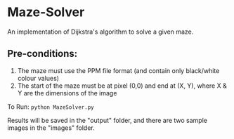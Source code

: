 # Maze-Solver
An implementation of Dijkstra's algorithm to solve a given maze.

## Pre-conditions:
1. The maze must use the PPM file format (and contain only black/white colour values)
2. The start of the maze must be at pixel (0,0) and end at (X, Y), where X & Y are the dimensions of the image

To Run: `python MazeSolver.py`

Results will be saved in the "output" folder, and there are two sample images in the "images" folder.
